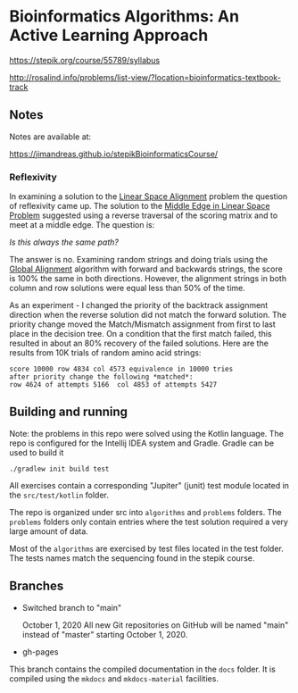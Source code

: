 # Bioinformatics Algorithms: An Active Learning Approach

https://stepik.org/course/55789/syllabus

http://rosalind.info/problems/list-view/?location=bioinformatics-textbook-track

## Notes

Notes are available at:

https://jimandreas.github.io/stepikBioinformaticsCourse/

### Reflexivity

In examining a solution to the [Linear Space Alignment] problem the question 
of reflexivity came up.  The solution to the [Middle Edge in Linear Space Problem]
suggested using a reverse traversal of the scoring
matrix and to meet at a middle edge.   The question is:
 
*Is this always the same path?*

The answer is no.  Examining random strings and doing trials using the 
[Global Alignment] algorithm with forward and backwards strings, 
the score is 100% the same in both directions.  However, the alignment 
strings in both column and row solutions were equal less than 
50% of the time.

As an experiment - I changed the priority of the backtrack assignment direction
when the reverse solution did not match the forward solution.   The 
priority change moved the Match/Mismatch assignment from first to last
place in the decision tree.   On a condition that the first
match failed, this resulted in about an 80% recovery of the failed
solutions.  Here are the results from 10K trials of random amino acid strings:

    score 10000 row 4834 col 4573 equivalence in 10000 tries
    after priority change the following *matched*:  
    row 4624 of attempts 5166  col 4853 of attempts 5427

## Building and running

Note: the problems in this repo were solved using the Kotlin language.
The repo is configured for the Intellij IDEA system and Gradle.
Gradle can be used to build it

`./gradlew init build test`

All exercises contain a corresponding "Jupiter" (junit) test module located 
in the `src/test/kotlin` folder.  

The repo is organized under src into `algorithms` and `problems` folders.
The `problems` folders only contain entries where the test solution
required a very large amount of data.

Most of the `algorithms` are exercised by test files located in the 
test folder.  The tests names match the sequencing found in
the stepik course.

## Branches

* Switched branch to "main"

    October 1, 2020
    All new Git repositories on GitHub will be named "main" instead of "master" starting October 1, 2020.

* gh-pages

This branch contains the compiled documentation in the `docs` folder.  It is compiled using 
the `mkdocs` and `mkdocs-material` facilities.

[Linear Space Alignment]: http://rosalind.info/problems/ba5l/
[Global Alignment]: http://rosalind.info/problems/ba5e/
[Rosalind]: http://rosalind.info/faq/
[Middle Edge in Linear Space Problem]: http://rosalind.info/problems/ba5k/
[Bioinformatics Algorithms]: https://www.bioinformaticsalgorithms.org/bioinformatics-chapter-5
[Jim Andreas]: https://www.jimandreas.com